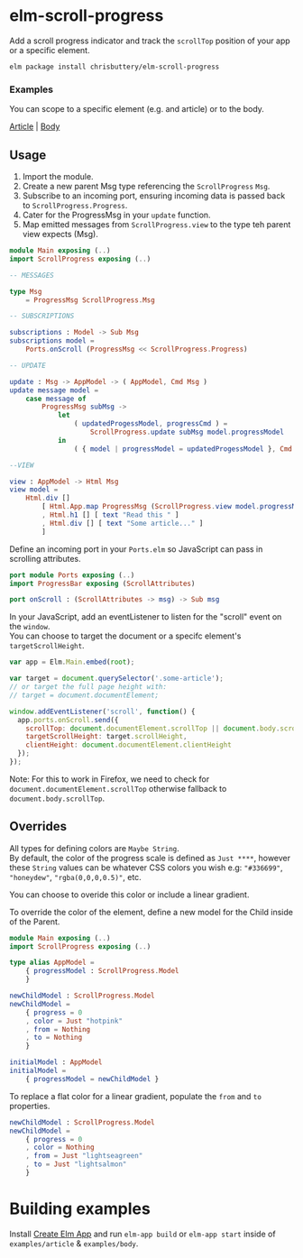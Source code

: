 # elm-scroll-progress

Add a scroll progress indicator and track the `scrollTop` position of your app or a specific element.

```shell
elm package install chrisbuttery/elm-scroll-progress
```

### Examples
You can scope to a specific element (e.g. and article) or to the body.

[Article](http://chrisbuttery.github.io/elm-scroll-progress/examples/article/dist/index.html) | [Body](http://chrisbuttery.github.io/elm-scroll-progress/examples/body/dist/index.html)

## Usage

1. Import the module.  
2. Create a new parent Msg type referencing the `ScrollProgress` `Msg`.  
3. Subscribe to an incoming port, ensuring incoming data is passed back to `ScrollProgress.Progress`.  
4. Cater for the ProgressMsg in your `update` function.  
5. Map emitted messages from `ScrollProgress.view` to the type teh parent view expects (Msg).


```elm
module Main exposing (..)
import ScrollProgress exposing (..)

-- MESSAGES

type Msg
    = ProgressMsg ScrollProgress.Msg

-- SUBSCRIPTIONS

subscriptions : Model -> Sub Msg
subscriptions model =
    Ports.onScroll (ProgressMsg << ScrollProgress.Progress)

-- UPDATE

update : Msg -> AppModel -> ( AppModel, Cmd Msg )
update message model =
    case message of
        ProgressMsg subMsg ->
            let
                ( updatedProgessModel, progressCmd ) =
                    ScrollProgress.update subMsg model.progressModel
            in
                ( { model | progressModel = updatedProgessModel }, Cmd.map ProgressMsg progressCmd )

--VIEW

view : AppModel -> Html Msg
view model =
    Html.div []
        [ Html.App.map ProgressMsg (ScrollProgress.view model.progressModel)
        , Html.h1 [] [ text "Read this " ]
        , Html.div [] [ text "Some article..." ]
        ]
```

Define an incoming port in your `Ports.elm` so JavaScript can pass in scrolling attributes.

```elm
port module Ports exposing (..)
import ProgressBar exposing (ScrollAttributes)

port onScroll : (ScrollAttributes -> msg) -> Sub msg
```

In your JavaScript, add an eventListener to listen for the "scroll" event on the `window`.  
You can choose to target the document or a specifc element's `targetScrollHeight`.

```js
var app = Elm.Main.embed(root);

var target = document.querySelector('.some-article');
// or target the full page height with:
// target = document.documentElement;

window.addEventListener('scroll', function() {
  app.ports.onScroll.send({
    scrollTop: document.documentElement.scrollTop || document.body.scrollTop,
    targetScrollHeight: target.scrollHeight,
    clientHeight: document.documentElement.clientHeight
  });
});
```
Note: For this to work in Firefox, we need to check for `document.documentElement.scrollTop` otherwise fallback to `document.body.scrollTop`.

## Overrides

All types for defining colors are `Maybe String`.  
By default, the color of the progress scale is defined as `Just ****`, however these `String` values can be whatever CSS colors you wish e.g: `"#336699"`, `"honeydew"`, `"rgba(0,0,0,0.5)"`, etc.

You can choose to overide this color or include a linear gradient.

To override the color of the element, define a new model for the Child inside of the Parent.

```elm
module Main exposing (..)
import ScrollProgress exposing (..)

type alias AppModel =
    { progressModel : ScrollProgress.Model
    }

newChildModel : ScrollProgress.Model
newChildModel =
    { progress = 0
    , color = Just "hotpink"
    , from = Nothing
    , to = Nothing
    }

initialModel : AppModel
initialModel =
    { progressModel = newChildModel }
```

To replace a flat color for a linear gradient, populate the `from` and `to` properties.

```elm
newChildModel : ScrollProgress.Model
newChildModel =
    { progress = 0
    , color = Nothing
    , from = Just "lightseagreen"
    , to = Just "lightsalmon"
    }
```

# Building examples

Install [Create Elm App](https://github.com/halfzebra/create-elm-app) and run `elm-app build` or `elm-app start` inside of `examples/article` & `examples/body`.